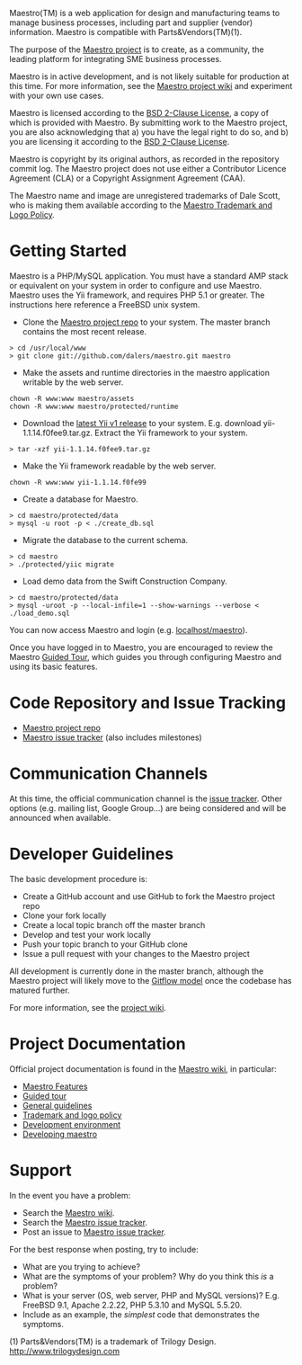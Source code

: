 Maestro(TM) is a web application for design and manufacturing teams to manage business processes, including part and supplier (vendor) information. Maestro is compatible with Parts&Vendors(TM)(1).

The purpose of the [Maestro project](https://www.github.com/dalers/maestro) is to create, as a community, the leading platform for integrating SME business processes.

Maestro is in active development, and is not likely suitable for production at this time. For more information, see the [Maestro project wiki](https://github.com/dalers/maestro/wiki) and experiment with your own use cases.

Maestro is licensed according to the [BSD 2-Clause License](http://opensource.org/licenses/BSD-2-Clause), a copy of which is provided with Maestro. By submitting work to the Maestro project, you are also acknowledging that a) you have the legal right to do so, and b) you are licensing it according to the [BSD 2-Clause License](http://opensource.org/licenses/BSD-2-Clause).

Maestro is copyright by its original authors, as recorded in the repository commit log. The Maestro project does not use either a Contributor Licence Agreement (CLA) or a Copyright Assignment Agreement (CAA).

The Maestro name and image are unregistered trademarks of Dale Scott, who is making them available according to the [Maestro Trademark and Logo Policy](https://github.com/dalers/maestro/wiki/Trademark-and-logo-policy).

Getting Started
===============
Maestro is a PHP/MySQL application. You must have a standard AMP stack or equivalent on your system in order to configure and use Maestro. Maestro uses the Yii framework, and requires PHP 5.1 or greater. The instructions here reference a FreeBSD unix system.

* Clone the [Maestro project repo](https://github.com/dalers/maestro) to your system. The master branch contains the most recent release.

```
> cd /usr/local/www
> git clone git://github.com/dalers/maestro.git maestro
```

* Make the assets and runtime directories in the maestro application writable by the web server.

```
chown -R www:www maestro/assets
chown -R www:www maestro/protected/runtime
```

* Download the [latest Yii v1 release](http://www.yiiframework.com) to your system. E.g. download yii-1.1.14.f0fee9.tar.gz. Extract the Yii framework to your system.

```
> tar -xzf yii-1.1.14.f0fee9.tar.gz
```

* Make the Yii framework readable by the web server.

```
chown -R www:www yii-1.1.14.f0fe99
```

* Create a database for Maestro.

```
> cd maestro/protected/data
> mysql -u root -p < ./create_db.sql
```

* Migrate the database to the current schema.

```
> cd maestro
> ./protected/yiic migrate
```

* Load demo data from the Swift Construction Company.

```
> cd maestro/protected/data
> mysql -uroot -p --local-infile=1 --show-warnings --verbose < ./load_demo.sql
```

You can now access Maestro and login (e.g. [localhost/maestro](http://localhost/maestro)).

Once you have logged in to Maestro, you are encouraged to review the Maestro [Guided Tour](http://github.com/dalers/maestro/wiki/Guided-tour), which guides you through configuring Maestro and using its basic features.

Code Repository and Issue Tracking
==================================
* [Maestro project repo](https://github.com/dalers/maestro)
* [Maestro issue tracker](https://github.com/dalers/maestro/issues) (also includes milestones)

Communication Channels
======================
At this time, the official communication channel is the [issue tracker](https://github.com/dalers/maestro/issues). Other options (e.g. mailing list, Google Group...) are being considered and will be announced when available.

Developer Guidelines
====================
The basic development procedure is:
* Create a GitHub account and use GitHub to fork the Maestro project repo
* Clone your fork locally
* Create a local topic branch off the master branch
* Develop and test your work locally
* Push your topic branch to your GitHub clone
* Issue a pull request with your changes to the Maestro project

All development is currently done in the master branch, although the Maestro project will likely move to the [Gitflow model](http://nvie.com/posts/a-successful-git-branching-model/) once the codebase has matured further.

For more information, see the [project wiki](https://github.com/dalers/maestro/wiki).

Project Documentation
=====================
Official project documentation is found in the [Maestro wiki](https://github.com/dalers/maestro/wiki/), in particular:
* [Maestro Features](https://github.com/dalers/maestro/wiki/Maestro-Features)
* [Guided tour](http://github.com/dalers/maestro/wiki/Guided-tour)
* [General guidelines](https://github.com/dalers/maestro/wiki/General-guidelines)
* [Trademark and logo policy](https://github.com/dalers/maestro/wiki/Trademark-and-logo-policy)
* [Development environment](http://github.com/dalers/maestro/wiki/Development-environment)
* [Developing maestro](http://github.com/dalers/maestro/wiki/Developing-maestro)

Support
=======
In the event you have a problem:

* Search the [Maestro wiki](https://github.com/dalers/maestro/wiki/).
* Search the [Maestro issue tracker](https://github.com/dalers/maestro/issues).
* Post an issue to [Maestro issue tracker](https://github.com/dalers/maestro/issues).

For the best response when posting, try to include:

* What are you trying to achieve?
* What are the symptoms of your problem? Why do you think this  *is* a problem?
* What is your server (OS, web server, PHP and MySQL versions)? E.g. FreeBSD 9.1, Apache 2.2.22, PHP 5.3.10 and MySQL 5.5.20.
* Include as an example, the *simplest* code that demonstrates the symptoms.



(1) Parts&Vendors(TM) is a trademark of Trilogy Design. http://www.trilogydesign.com

